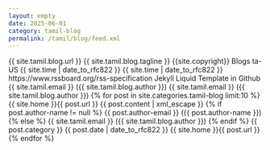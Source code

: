 ```yaml
---
layout: empty
date: 2025-06-01
category: tamil-blog
permalink: /tamil/blog/feed.xml
---
```


<rss xmlns:atom="http://www.w3.org/2005/Atom" version="2.0">
	<channel>
		<title>{{ site.tamil.blog.title }}</title>
		<link>{{ site.tamil.blog.url }}</link>
		<description>{{ site.tamil.blog.tagline }}</description>
		<copyright>{{site.copyright}}</copyright>
		<category>Blogs</category>
		<language>ta-US</language>
		<pubDate>{{ site.time | date_to_rfc822  }}</pubDate>
		<lastBuildDate>{{ site.time | date_to_rfc822  }}</lastBuildDate>
		<atom:link href="{{ site.tamil.blog.url }}/feed.xml" rel="self" type="application/rss+xml" />
		<docs>https://www.rssboard.org/rss-specification</docs>
		<generator>Jekyll Liquid Template in Github</generator>
		<managingEditor>{{ site.tamil.email }} ({{ site.tamil.blog.author }})</managingEditor>
		<webMaster>{{ site.tamil.email }} ({{ site.tamil.blog.author }})</webMaster>
		{% for post in site.categories.tamil-blog limit:10 %}
			<item>
				<title>{{ post.title | xml_escape }}</title>
				<link>{{ site.home }}{{ post.url }}</link>
				<description>{{ post.content | xml_escape }}</description>
			{% if post.author-name != null %}
				<author>{{ post.author-email }} ({{ post.author-name }})</author>
			{% else %}
				<author>{{ site.tamil.email }} ({{ site.tamil.blog.author }})</author>
			{% endif %}
				<category>{{ post.category }}</category>
				<pubDate>{{ post.date | date_to_rfc822  }}</pubDate>
				<guid isPermaLink="true">{{ site.home }}{{ post.url }}</guid>
			</item>
		{% endfor %}
	</channel>
</rss>

